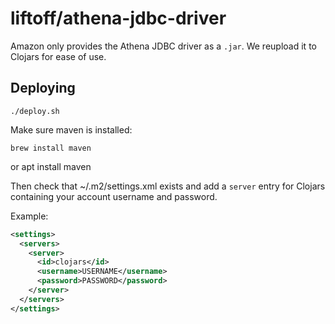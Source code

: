 # liftoff/athena-jdbc-driver

Amazon only provides the Athena JDBC driver as a `.jar`. We reupload it to Clojars for ease of use.

## Deploying
    ./deploy.sh

Make sure maven is installed:

    brew install maven
or
    apt install maven


Then check that ~/.m2/settings.xml exists and add a `server` entry for Clojars containing your account username and password.

Example:
```xml
<settings>
  <servers>
    <server>
      <id>clojars</id>
      <username>USERNAME</username>
      <password>PASSWORD</password>
    </server>
  </servers>
</settings>
```
